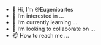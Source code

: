 - 👋 Hi, I’m @Eugenioartes
- 👀 I’m interested in ...
- 🌱 I’m currently learning ...
- 💞️ I’m looking to collaborate on ...
- 📫 How to reach me ...

<!---
Eugenioartes/Eugenioartes is a ✨ special ✨ repository because its `README.md` (this file) appears on your GitHub profile.
You can click the Preview link to take a look at your changes.
--->
